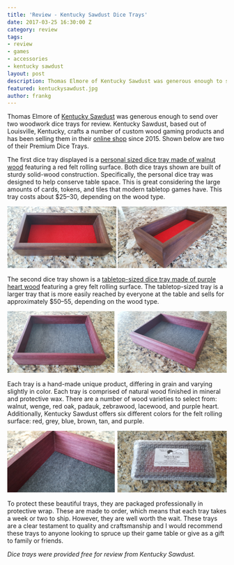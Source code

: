 ```yaml
---
title: 'Review - Kentucky Sawdust Dice Trays'
date: 2017-03-25 16:30:00 Z
category: review
tags:
- review
- games
- accessories
- kentucky sawdust
layout: post
description: Thomas Elmore of Kentucky Sawdust was generous enough to send over two woodwork dice trays for review..
featured: kentuckysawdust.jpg
author: frankg
---
```


Thomas Elmore of [Kentucky Sawdust](https://www.facebook.com/KentuckySawdustProducts/) was generous enough to send over two woodwork dice trays for review. Kentucky Sawdust, based out of Louisville, Kentucky, crafts a number of custom wood gaming products and has been selling them in their [online shop](https://www.etsy.com/shop/KentuckySawdust?ref=search_shop_redirect) since 2015. Shown below are two of their Premium Dice Trays.

The first dice tray displayed is a [personal sized dice tray made of walnut wood](https://www.etsy.com/listing/479710541/premium-dice-tray-personal-sized-walnut?ref=shop_home_active_26) featuring a red felt rolling surface. Both dice trays shown are built of sturdy solid-wood construction. Specifically, the personal dice tray was designed to help conserve table space. This is great considering the large amounts of cards, tokens, and tiles that modern tabletop games have. This tray costs about $25–30, depending on the wood type.

![Tray 1](/images/kentuckysawdust/tray1.jpg)

The second dice tray shown is a [tabletop-sized dice tray made of purple heart wood](https://www.etsy.com/listing/498584578/premium-dice-tray-table-top-sized-purple?ref=shop_home_active_24) featuring a grey felt rolling surface. The tabletop-sized tray is a larger tray that is more easily reached by everyone at the table and sells for approximately $50–55, depending on the wood type.

![Tray 2](/images/kentuckysawdust/tray2.jpg)

Each tray is a hand-made unique product, differing in grain and varying slightly in color. Each tray is comprised of natural wood finished in mineral and protective wax. There are a number of wood varieties to select from: walnut, wenge, red oak, padauk, zebrawood, lacewood, and purple heart. Additionally, Kentucky Sawdust offers six different colors for the felt rolling surface: red, grey, blue, brown, tan, and purple.

![Tray 3](/images/kentuckysawdust/tray3.jpg)

To protect these beautiful trays, they are packaged professionally in protective wrap. These are made to order, which means that each tray takes a week or two to ship. However, they are well worth the wait. These trays are a clear testament to quality and craftsmanship and I would recommend these trays to anyone looking to spruce up their game table or give as a gift to family or friends.

*Dice trays were provided free for review from Kentucky Sawdust.*
